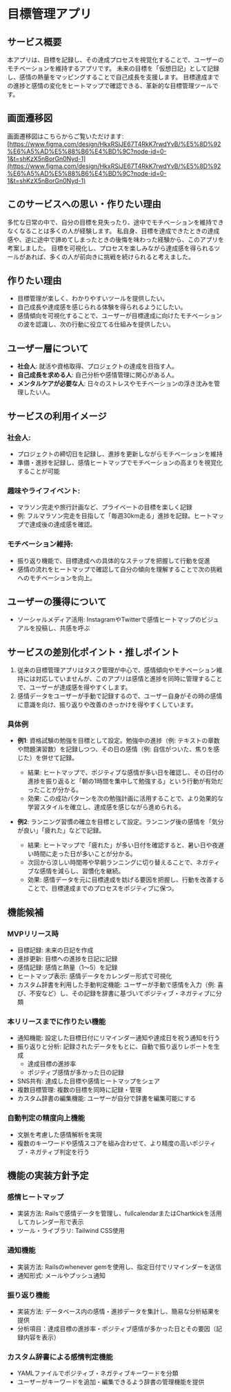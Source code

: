 # 目標管理アプリ

## サービス概要
本アプリは、目標を記録し、その達成プロセスを視覚化することで、ユーザーのモチベーションを維持するアプリです。
未来の目標を「仮想日記」として記録し、感情の熱量をマッピングすることで自己成長を支援します。
目標達成までの進捗と感情の変化をヒートマップで確認できる、革新的な目標管理ツールです。

## 画面遷移図
画面遷移図はこちらからご覧いただけます:
[https://www.figma.com/design/HkxRSjJE67T4RkK7rwdYvB/%E5%8D%92%E6%A5%AD%E5%88%B6%E4%BD%9C?node-id=0-1&t=shKzX5nBorGn0Nyd-1](https://www.figma.com/design/HkxRSjJE67T4RkK7rwdYvB/%E5%8D%92%E6%A5%AD%E5%88%B6%E4%BD%9C?node-id=0-1&t=shKzX5nBorGn0Nyd-1)

## このサービスへの思い・作りたい理由
多忙な日常の中で、自分の目標を見失ったり、途中でモチベーションを維持できなくなることは多くの人が経験します。
私自身、目標を達成できたときの達成感や、逆に途中で諦めてしまったときの後悔を味わった経験から、このアプリを考案しました。
目標を可視化し、プロセスを楽しみながら達成感を得られるツールがあれば、多くの人が前向きに挑戦を続けられると考えました。

## 作りたい理由
- 目標管理が楽しく、わかりやすいツールを提供したい。
- 自己成長や達成感を感じられる体験を得られるようにしたい。
- 感情傾向を可視化することで、ユーザーが目標達成に向けたモチベーションの波を認識し、次の行動に役立てる仕組みを提供したい。

## ユーザー層について
- **社会人**: 就活や資格取得、プロジェクトの達成を目指す人。
- **自己成長を求める人**: 自己分析や感情管理に関心がある人。
- **メンタルケアが必要な人**: 日々のストレスやモチベーションの浮き沈みを管理したい人。

## サービスの利用イメージ
### 社会人:
- プロジェクトの締切日を記録し、進捗を更新しながらモチベーションを維持
- 準備・進捗を記録し、感情ヒートマップでモチベーションの高まりを視覚化することが可能

### 趣味やライフイベント:
- マラソン完走や旅行計画など、プライベートの目標を楽しく記録
- 例: フルマラソン完走を目指して「毎週30km走る」進捗を記録。ヒートマップで達成後の達成感を確認。

### モチベーション維持:
- 振り返り機能で、目標達成への具体的なステップを把握して行動を促進
- 感情の流れをヒートマップで確認して自分の傾向を理解することで次の挑戦へのモチベーションを向上。

## ユーザーの獲得について
- ソーシャルメディア活用: InstagramやTwitterで感情ヒートマップのビジュアルを投稿し、共感を呼ぶ

## サービスの差別化ポイント・推しポイント
1. 従来の目標管理アプリはタスク管理が中心で、感情傾向やモチベーション維持には対応していませんが、このアプリは感情と進捗を同時に管理することで、ユーザーが達成感を得やすくします。
2. 感情データをユーザーが手動で記録するので、ユーザー自身がその時の感情に意識を向け、振り返りや改善のきっかけを得やすくしています。

### 具体例
- **例1**: 資格試験の勉強を目標として設定。勉強中の進捗（例: テキストの章数や問題演習数）を記録しつつ、その日の感情（例: 自信がついた、焦りを感じた）を併せて記録。
    - 結果: ヒートマップで、ポジティブな感情が多い日を確認し、その日付の進捗を振り返ると「朝の1時間を集中して勉強する」という行動が有効だったことが分かる。
    - 効果: この成功パターンを次の勉強計画に活用することで、より効果的な学習スタイルを確立し、達成感を感じながら進められる。

- **例2**: ランニング習慣の確立を目標として設定。ランニング後の感情を「気分が良い」「疲れた」などで記録。
    - 結果: ヒートマップで「疲れた」が多い日付を確認すると、暑い日や夜遅い時間に走った日が多いことが分かる。
    - 次回から涼しい時間帯や早朝ランニングに切り替えることで、ネガティブな感情を減らし、習慣化を継続。
    - 効果: 感情データを元に目標達成を妨げる要因を把握し、行動を改善することで、目標達成までのプロセスをポジティブに保つ。

## 機能候補
### MVPリリース時
- 目標記録: 未来の日記を作成
- 進捗更新: 目標への進捗を日記に記録
- 感情記録: 感情と熱量（1～5）を記録
- ヒートマップ表示: 感情データをカレンダー形式で可視化
- カスタム辞書を利用した手動判定機能: ユーザーが手動で感情を入力（例: 喜び、不安など）し、その記録を辞書に基づいてポジティブ・ネガティブに分類

### 本リリースまでに作りたい機能
- 通知機能: 設定した目標日付にリマインダー通知や達成日を祝う通知を行う
- 振り返りと分析: 記録されたデータをもとに、自動で振り返りレポートを生成
    - 達成目標の進捗率
    - ポジティブ感情が多かった日の記録
- SNS共有: 達成した目標や感情ヒートマップをシェア
- 複数目標管理: 複数の目標を同時に記録・管理
- カスタム辞書の編集機能: ユーザーが自分で辞書を編集可能にする

### 自動判定の精度向上機能
- 文脈を考慮した感情解析を実現
- 複数のキーワードや感情スコアを組み合わせて、より精度の高いポジティブ・ネガティブ判定を行う

## 機能の実装方針予定
### 感情ヒートマップ
- 実装方法: Railsで感情データを管理し、fullcalendarまたはChartkickを活用してカレンダー形で表示
- ツール・ライブラリ: Tailwind CSS使用

### 通知機能
- 実装方法: Railsのwhenever gemを使用し、指定日付でリマインダーを送信
- 通知形式: メールやプッシュ通知

### 振り返り機能
- 実装方法: データベース内の感情・進捗データを集計し、簡易な分析結果を提供
- 分析項目：達成目標の進捗率・ポジティブ感情が多かった日とその要因（記録内容を表示）

### カスタム辞書による感情判定機能
- YAMLファイルでポジティブ・ネガティブキーワードを分類
- ユーザーがキーワードを追加・編集できるよう辞書の管理機能を提供
